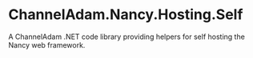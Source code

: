 # ChannelAdam.Nancy.Hosting.Self
A ChannelAdam .NET code library providing helpers for self hosting the Nancy web framework.
